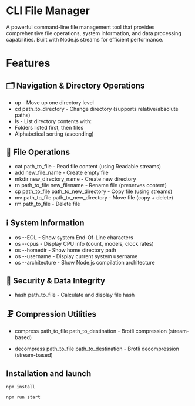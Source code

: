 # CLI File Manager

A powerful command-line file management tool that provides comprehensive file operations, system information, and data processing capabilities. Built with Node.js streams for efficient performance.

# Features
## 🗂 Navigation & Directory Operations
- up - Move up one directory level
- cd path_to_directory - Change directory (supports relative/absolute paths)
- ls - List directory contents with:
- Folders listed first, then files
- Alphabetical sorting (ascending)

## 📄 File Operations
- cat path_to_file - Read file content (using Readable streams)
- add new_file_name - Create empty file
- mkdir new_directory_name - Create new directory
- rn path_to_file new_filename - Rename file (preserves content)
- cp path_to_file path_to_new_directory - Copy file (using streams)
- mv path_to_file path_to_new_directory - Move file (copy + delete)
- rm path_to_file - Delete file

## ℹ️ System Information
- os --EOL - Show system End-Of-Line characters
- os --cpus - Display CPU info (count, models, clock rates)
- os --homedir - Show home directory path
- os --username - Display current system username
- os --architecture - Show Node.js compilation architecture

## 🔐 Security & Data Integrity
- hash path_to_file - Calculate and display file hash

## 🗜 Compression Utilities
- compress path_to_file path_to_destination - Brotli compression (stream-based)

- decompress path_to_file path_to_destination - Brotli decompression (stream-based)
## Installation and launch

```
npm install
```

```
npm run start
```
